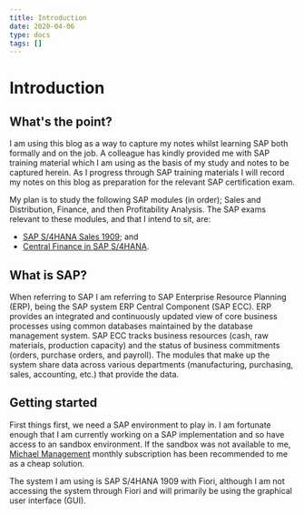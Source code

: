```yaml
---
title: Introduction
date: 2020-04-06
type: docs
tags: []
---
```


# Introduction

## What's the point?

I am using this blog as a way to capture my notes whilst learning SAP both formally and on the job. A colleague has kindly provided me with SAP training material which I am using as the basis of my study and notes to be captured herein. As I progress through SAP training materials I will record my notes on this blog as preparation for the relevant SAP certification exam.

My plan is to study the following SAP modules (in order); Sales and Distribution, Finance, and then Profitability Analysis. The SAP exams relevant to these modules, and that I intend to sit, are:

-  [SAP S/4HANA Sales 1909](https://training.sap.com/certification/c_ts462_1909-sap-certified-application-associate---sap-s4hana-sales-1909-g/); and
- [Central Finance in SAP S/4HANA](https://training.sap.com/certification/c_s4fcf_1809-sap-certified-application-associate---central-finance-in-sap-s4hana-g/).

## What is SAP?

When referring to SAP I am referring to SAP Enterprise Resource Planning (ERP), being the SAP system ERP Central Component (SAP ECC). ERP provides an integrated and continuously updated view of core business processes using common databases maintained by the database management system. SAP ECC tracks business resources (cash, raw materials, production capacity) and the status of business commitments (orders, purchase orders, and payroll). The modules that make up the system share data across various departments (manufacturing, purchasing, sales, accounting, etc.) that provide the data.

## Getting started

First things first, we need a SAP environment to play in. I am fortunate enough that I am currently working on a SAP implementation and so have access to an sandbox environment. If the sandbox was not available to me, [Michael Management](https://www.michaelmanagement.com/sap-access.asp) monthly subscription has been recommended to me as a cheap solution.  

The system I am using is SAP S/4HANA 1909 with Fiori, although I am not accessing the system through Fiori and will primarily be using the graphical user interface (GUI).
